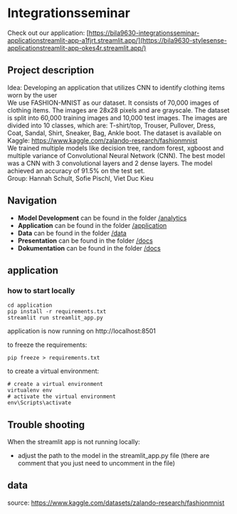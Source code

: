 # Integrationsseminar
Check out our application: [https://bila9630-integrationsseminar-applicationstreamlit-app-a1fjrt.streamlit.app/](https://bila9630-stylesense-applicationstreamlit-app-okes4r.streamlit.app/)


## Project description

Idea: Developing an application that utilizes CNN to identify clothing items worn by the user
<br>We use FASHION-MNIST as our dataset. It consists of 70,000 images of clothing items. The images are 28x28 pixels and are grayscale. The dataset is split into 60,000 training images and 10,000 test images. The images are divided into 10 classes, which are: T-shirt/top, Trouser, Pullover, Dress, Coat, Sandal, Shirt, Sneaker, Bag, Ankle boot. The dataset is available on Kaggle: https://www.kaggle.com/zalando-research/fashionmnist
<br>We trained multiple models like decision tree, random forest, xgboost and multiple variance of Convolutional Neural Network (CNN). The best model was a CNN with 3 convolutional layers and 2 dense layers. The model achieved an accuracy of 91.5% on the test set.
<br>Group: Hannah Schult, Sofie Pischl, Viet Duc Kieu

## Navigation
- **Model Development** can be found in the folder [/analytics](/analytics)
- **Application** can be found in the folder [/application](/application)
- **Data** can be found in the folder [/data](/data)
- **Presentation** can be found in the folder [/docs](/docs/FashionMNIST%20-%20Integrationsseminar.pptx)
- **Dokumentation** can be found in the folder [/docs](/docs/Seminararbeit.pdf)

## application
### how to start locally
```
cd application
pip install -r requirements.txt
streamlit run streamlit_app.py
```
application is now running on http://localhost:8501

to freeze the requirements:
```
pip freeze > requirements.txt
```

to create a virtual environment:
```
# create a virtual environment
virtualenv env
# activate the virtual environment
env\Scripts\activate
```

## Trouble shooting
When the streamlit app is not running locally:
- adjust the path to the model in the streamlit_app.py file (there are comment that you just need to uncomment in the file)

## data
source: https://www.kaggle.com/datasets/zalando-research/fashionmnist
